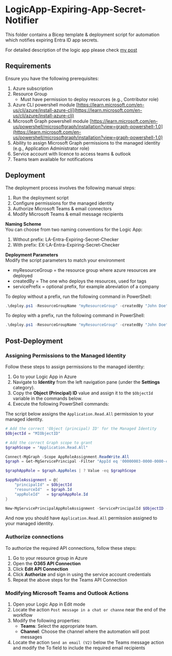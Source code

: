 # LogicApp-Expiring-App-Secret-Notifier
This folder contains a Bicep template & deployment script for automation which notifies expiring Entra ID app secrets.

For detailed description of the logic app please check [my post](https://www.anssipaivinen.fi/posts/expiring-app-secret-notifier/)

## Requirements
Ensure you have the following prerequisites:
1. Azure subscription
2. Resource Group
    - Must have permission to deploy resources (e.g., Contributor role)
3. Azure CLI powershell module [https://learn.microsoft.com/en-us/cli/azure/install-azure-cli](https://learn.microsoft.com/en-us/cli/azure/install-azure-cli)
4. Microsoft Graph powershell module [https://learn.microsoft.com/en-us/powershell/microsoftgraph/installation?view=graph-powershell-1.0](https://learn.microsoft.com/en-us/powershell/microsoftgraph/installation?view=graph-powershell-1.0)
5. Ability to assign Microsoft Graph permissions to the managed identity (e.g., Application Administrator role)
6. Service account with licence to access teams & outlook
7. Teams team available for notifications

## Deployment

The deployment process involves the following manual steps:
1. Run the deployment script
2. Configure permissions for the managed identity
3. Authorize Microsoft Teams & email connectors
4. Modify Microsoft Teams & email message recipients

**Naming Scheme**  
You can choose from two naming conventions for the Logic App:
1. Without prefix: LA-Entra-Expiring-Secret-Checker
2. With prefix: EX-LA-Entra-Expiring-Secret-Checker

**Deployment Parameters**  
Modify the script parameters to match your environment
- myResourceGroup = the resource group where azure resources are deployed
- createdBy = The one who deploys the resources, used for tags
- servicePrefix = optional prefix, for example abreviation of a company

To deploy without a prefix, run the following command in PowerShell:

```powershell
.\deploy.ps1 -ResourceGroupName "myResourceGroup" -createdBy "John Doe"

```
To deploy with a prefix, run the following command in PowerShell:

```powershell
.\deploy.ps1 -ResourceGroupName "myResourceGroup" -createdBy "John Doe" -servicePrefix "EX"

```

## Post-Deployment

### Assigning Permissions to the Managed Identity

Follow these steps to assign permissions to the managed identity:  
1. Go to your Logic App in Azure
2. Navigate to **Identity** from the left navigation pane (under the **Settings** category).
3. Copy the **Object (Principal) ID** value and assign it to the `$ObjectId` variable in the commands below.
4. Execute the following PowerShell commands:

The script below assigns the `Application.Read.All` permission to your managed identity.

```powershell
# Add the correct 'Object (principal) ID' for the Managed Identity
$ObjectId = "MIObjectID"

# Add the correct Graph scope to grant
$graphScope = "Application.Read.All"

Connect-MgGraph -Scope AppRoleAssignment.ReadWrite.All
$graph = Get-MgServicePrincipal -Filter "AppId eq '00000003-0000-0000-c000-000000000000'"

$graphAppRole = $graph.AppRoles | ? Value -eq $graphScope

$appRoleAssignment = @{
    "principalId" = $ObjectId
    "resourceId"  = $graph.Id
    "appRoleId"   = $graphAppRole.Id
}

New-MgServicePrincipalAppRoleAssignment -ServicePrincipalId $ObjectID -BodyParameter $appRoleAssignment | Format-List
```
And now you should have `Application.Read.All` permission assigned to your managed identity.

### Authorize connections

To authorize the required API connections, follow these steps:
1. Go to your resource group in Azure
2. Open the **O365 API Connection**
3. Click **Edit API Connection**
4. Click **Authorize** and sign in using the service account credentials
5. Repeat the above steps for the Teams API Connection

### Modifying Microsoft Teams and Outlook Actions
1. Open your Logic App in Edit mode
2. Locate the action `Post message in a chat or channe` near the end of the workflow
3. Modify the following properties:
    - **Teams**: Select the appropriate team.
    - **Channel**: Choose the channel where the automation will post messages
4. Locate the action `Send an email (V2)` below the Teams message action and modify the To field to include the required email recipients